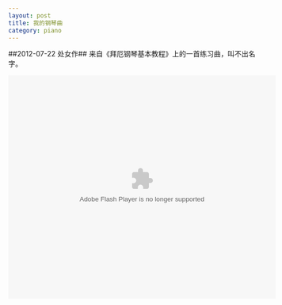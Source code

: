 ```yaml
---
layout: post
title: 我的钢琴曲
category: piano
---
```


##2012-07-22 处女作##
来自《拜厄钢琴基本教程》上的一首练习曲，叫不出名字。

<embed src="http://www.tudou.com/v/3OI7NFEnpdU/&resourceId=107872165_05_11_99&bid=05/v.swf" type="application/x-shockwave-flash" allowscriptaccess="always" allowfullscreen="true" wmode="opaque" width="540" height="450"></embed>
